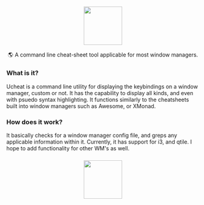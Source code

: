 <h3 align="center"><img src="https://cdn.discordapp.com/attachments/755119979786928369/854491946259972106/ucheat.png" height="100px"></h3>

<p align="center">🌎 A command line cheat-sheet tool applicable for most window managers.</p>

### What is it?
Ucheat is a command line utility for displaying the keybindings on a window manager, custom or not. It has the capability to display all kinds,
and even with psuedo syntax highlighting. It functions similarly to the cheatsheets built into window managers such as Awesome, or XMonad.

### How does it work?
It basically checks for a window manager config file, and greps any applicable information within it. Currently, it has support for i3, and qtile. I hope to add functionality for other WM's as well.

<h3 align="center"><img src="https://cdn.discordapp.com/attachments/800771771291664435/864947251158450186/ucheat.png" height="100px"></h3>
